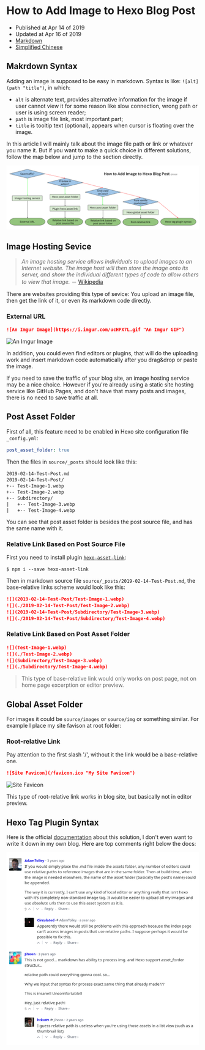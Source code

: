 # How to Add Image to Hexo Blog Post

- Published at Apr 14 of 2019
- Updated at Apr 16 of 2019
- [Markdown][raw]
- [Simplified Chinese][zhs]

[raw]: https://raw.githubusercontent.com/liolok/liolok.com/master/how-to-add-image-to-hexo-blog-post/index.md
[zhs]: https://liolok.com/zhs/how-to-add-image-to-hexo-blog-post

## Makrdown Syntax

Adding an image is supposed to be easy in markdown. Syntax is like: `![alt](path "title")`, in which:

- `alt` is alternate text, provides alternative information for the image if user cannot view it for some reason like slow connection, wrong path or user is using screen reader;
- `path` is image file link, most important part;
- `title` is tooltip text (optional), appears when cursor is floating over the image.

In this article I will mainly talk about the image file path or link or whatever you name it. But if you want to make a quick choice in different solutions, follow the map below and jump to the section directly.

![Quick Choice](quick-choice.webp "Make a Quick Choice")

## Image Hosting Sevice

> *An image hosting service allows individuals to upload images to an Internet website. The image host will then store the image onto its server, and show the individual different types of code to allow others to view that image.* － [Wikipedia](https://en.wikipedia.org/wiki/Image_hosting_service "Image hosting service - Wikipedia")

There are websites providing this type of sevice: You upload an image file, then get the link of it, or even its markdown code directly.

### External URL

```md
![An Imgur Image](https://i.imgur.com/ucHPX7L.gif "An Imgur GIF")
```

![An Imgur Image](https://i.imgur.com/ucHPX7L.gif "An Imgur GIF")

In addition, you could even find editors or plugins, that will do the uploading work and insert markdown code automatically after you drag&drop or paste the image.

If you need to save the traffic of your blog site, an image hosting service may be a nice choice. However if you're already using a static site hosting service like GitHub Pages, and don't have that many posts and images, there is no need to save traffic at all.

## Post Asset Folder

First of all, this feature need to be enabled in Hexo site configuration file `_config.yml`:

```yml
post_asset_folder: true
```

Then the files in `source/_posts` should look like this:

```
2019-02-14-Test-Post.md
2019-02-14-Test-Post/
+-- Test-Image-1.webp
+-- Test-Image-2.webp
+-- Subdirectory/
|   +-- Test-Image-3.webp
|   +-- Test-Image-4.webp
```

You can see that post asset folder is besides the post source file, and has the same name with it.

### Relative Link Based on Post Source File

First you need to install plugin [`hexo-asset-link`](https://www.npmjs.com/package/hexo-asset-link):

```shell
$ npm i --save hexo-asset-link
```

Then in markdown source file `source/_posts/2019-02-14-Test-Post.md`, the base-relative links scheme would look like this:

```md
![](2019-02-14-Test-Post/Test-Image-1.webp)
![](./2019-02-14-Test-Post/Test-Image-2.webp)
![](2019-02-14-Test-Post/Subdirectory/Test-Image-3.webp)
![](./2019-02-14-Test-Post/Subdirectory/Test-Image-4.webp)
```

### Relative Link Based on Post Asset Folder

```md
![](Test-Image-1.webp)
![](./Test-Image-2.webp)
![](Subdirectory/Test-Image-3.webp)
![](./Subdirectory/Test-Image-4.webp)
```

> This type of base-relative link would only works on post page, not on home page excerption or editor preview.

## Global Asset Folder

For images it could be `source/images` or `source/img` or something similar. For example I place my site favison at root folder:

### Root-relative Link

Pay attention to the first slash '/', without it the link would be a base-relative one.

```md
![Site Favicon](/favicon.ico "My Site Favicon")
```

![Site Favicon](/favicon.ico "My Site Favicon")

This type of root-relative link works in blog site, but basically not in editor preview.

## Hexo Tag Plugin Syntax

Here is the official [documentation](https://hexo.io/docs/asset-folders#Tag-Plugins-For-Relative-Path-Referencing "Tag Plugins For Relative Path Referencing") about this solution, I don't even want to write it down in my own blog. Here are top comments right below the docs:

![Top Comments of Tag Syntax](top-commets-of-tag-syntax.webp "Top comments of tag syntax")
